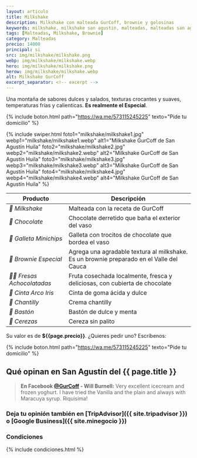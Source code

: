 ```yaml
---
layout: articulo
title: Milkshake
description: Milkshake con malteada GurCoff, brownie y golosinas
keywords: milkshake, milkshake san agustin, malteadas, malteadas san agustin
tags: [Malteadas, Milkshake, Brownie]
category: Malteadas
precio: 14000
principal: si
src: img/milkshake/milkshake.png
webp: img/milkshake/milkshake.webp
hero: img/milkshake/milkshake.png
herow: img/milkshake/milkshake.webp
alt: Milkshake GurCoff
excerpt_separator: <!-- excerpt -->
---
```

Una montaña de sabores dulces y salados, texturas crocantes y suaves, temperaturas frías y calienticas. **Es realmente el Especial**.

<!-- excerpt -->

{% include boton.html path="https://wa.me/573115245225" texto="Pide tu domicilio" %}

{% include swiper.html foto1="milkshake/milkshake1.jpg" webp1="milkshake/milkshake1.webp" alt1="Milkshake GurCoff de San Agustín Huila" foto2="milkshake/milkshake2.jpg" webp2="milkshake/milkshake2.webp" alt2="Milkshake GurCoff de San Agustín Huila" foto3="milkshake/milkshake3.jpg" webp3="milkshake/milkshake3.webp" alt3="Milkshake GurCoff de San Agustín Huila" foto4="milkshake/milkshake4.jpg" webp4="milkshake/milkshake4.webp" alt4="Milkshake GurCoff de San Agustín Huila" %}

| Producto | Descripción |
| ----------- | ------ |
| *🥤 Milkshake* | Malteada con la receta de GurCoff |
| *🍫 Chocolate* | Chocolate derretido que baña el exterior del vaso |
| *🍪 Galleta Minichips* | Galleta con trocitos de chocolate que bordea el vaso |
| *🥮 Brownie Especial* | Agrega una agradable textura al milkshake. Es un brownie preparado en el Valle del Cauca |
| *🍓🍫 Fresas Achocolatadas* | Fruta cosechada localmente, fresca y deliciosas, con cubierta de chocolate |
| *🌈 Cinta Arco Iris* | Cinta de goma ácida y dulce |
| *🧁 Chantilly* | Crema chantilly |
| *🍭 Bastón* | Bastón de dulce y menta |
| *🍒 Cerezas* | Cereza sin palito |

Su valor es de **${{page.precio}}**. ¿Quieres pedir uno? Escríbenos:

{% include boton.html path="https://wa.me/573115245225" texto="Pide tu domicilio" %}

## Qué opinan en San Agustín del {{ page.title }}

> **En Facebook [@GurCoff]({{site.facebook}}) - Will Burnell:** Very excellent icecream and frozen yoghurt. I have tried the Vanilla and the plain and always with Maracuya syrup. Riquisima!

### Deja tu opinión también en [TripAdvisor]({{ site.tripadvisor }}) o [Google Business]({{ site.minegocio }})

### Condiciones

{% include condiciones.html %}
